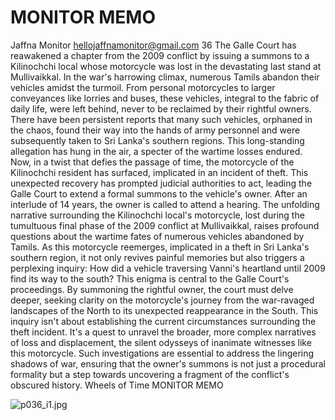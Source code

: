 # MONITOR MEMO

Jaffna Monitor
hellojaffnamonitor@gmail.com
36
The Galle Court has reawakened a chapter from the 2009 
conflict by issuing a summons to a Kilinochchi local 
whose motorcycle was lost in the devastating last stand 
at Mullivaikkal. In the war's harrowing climax, numerous 
Tamils abandon their vehicles amidst the turmoil. From 
personal motorcycles to larger conveyances like lorries and 
buses, these vehicles, integral to the fabric of daily life, 
were left behind, never to be reclaimed by their rightful 
owners.
There have been persistent reports that many such vehicles, 
orphaned in the chaos, found their way into the hands of 
army personnel and were subsequently taken to Sri Lanka's 
southern regions. This long-standing allegation has hung in 
the air, a specter of the wartime losses endured.
Now, in a twist that defies the passage of time, the 
motorcycle of the Kilinochchi resident has surfaced, 
implicated in an incident of theft. This unexpected recovery 
has prompted judicial authorities to act, leading the Galle 
Court to extend a formal summons to the vehicle's owner. 
After an interlude of 14 years, the owner is called to attend 
a hearing.
The unfolding narrative surrounding the Kilinochchi local's 
motorcycle, lost during the tumultuous final phase of the 
2009 conflict at Mullivaikkal, raises profound questions 
about the wartime fates of numerous vehicles abandoned 
by Tamils. As this motorcycle reemerges, implicated in 
a theft in Sri Lanka's southern region, it not only revives 
painful memories but also triggers a perplexing inquiry: 
How did a vehicle traversing Vanni's heartland until 2009 
find its way to the south?
This enigma is central to the Galle Court's proceedings. 
By summoning the rightful owner, the court must delve 
deeper, seeking clarity on the motorcycle's journey from 
the war-ravaged landscapes of the North to its unexpected 
reappearance in the South. This inquiry isn't about 
establishing the current circumstances surrounding the 
theft incident. It's a quest to unravel the broader, more 
complex narratives of loss and displacement, the silent 
odysseys of inanimate witnesses like this motorcycle. 
Such investigations are essential to address the lingering 
shadows of war, ensuring that the owner's summons is not 
just a procedural formality but a step towards uncovering a 
fragment of the conflict's obscured history.
Wheels of Time
MONITOR MEMO

![p036_i1.jpg](images_out/020_monitor_memo/p036_i1.jpg)

